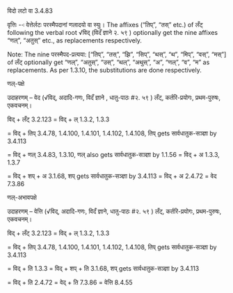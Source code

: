 

 विदो लटो वा 3.4.83 


वृत्तिः --ः वेत्तेर्लटः परस्‍मैपदानां णलादयो वा स्‍युः। The affixes (“तिप्”, “तस्” etc.) of लँट् following the verbal root √विद् (विदँ ज्ञाने २. ५९ ) optionally get the nine affixes “णल्”, “अतुस्” etc., as replacements respectively. 

Note: The nine परस्‍मैपद-प्रत्यया: [“तिप्”, “तस्”, “झि”, “सिप्”, “थस्”, “थ”, “मिप्”, “वस्”, “मस्”] of लँट् optionally get “णल्”, “अतुस्”, “उस्”, “थल्”, “अथुस्”, “अ”, “णल्”, “व”, “म” as replacements. As per 1.3.10, the substitutions are done respectively. 


णल्-पक्षे 

उदाहरणम् – वेद (√विद्, अदादि-गणः, विदँ ज्ञाने , धातु-पाठः #२. ५९ ) लँट्, कर्तरि-प्रयोगः, प्रथम-पुरुषः, एकवचनम्। 

विद् + लँट् 3.2.123 = विद् + ल् 1.3.2, 1.3.3 

= विद् + तिप् 3.4.78, 1.4.100, 1.4.101, 1.4.102, 1.4.108, तिप् gets सार्वधातुक-सञ्ज्ञा by 3.4.113 

= विद् + णल् 3.4.83, 1.3.10, णल् also gets सार्वधातुक-सञ्ज्ञा by 1.1.56 = विद् + अ 1.3.3, 1.3.7 

= विद् + शप् + अ 3.1.68, शप् gets सार्वधातुक-सञ्ज्ञा by 3.4.113 = विद् + अ 2.4.72 = वेद 7.3.86 


णल्-अभावपक्षे 

उदाहरणम् – वेत्ति (√विद्, अदादि-गणः, विदँ ज्ञाने, धातु-पाठः #२. ५९ ) लँट्, कर्तरि-प्रयोगः, प्रथम-पुरुषः, एकवचनम्। 

विद् + लँट् 3.2.123 = विद् + ल् 1.3.2, 1.3.3 

= विद् + तिप् 3.4.78, 1.4.100, 1.4.101, 1.4.102, 1.4.108, तिप् gets सार्वधातुक-सञ्ज्ञा by 3.4.113 

= विद् + ति 1.3.3 = विद् + शप् + ति 3.1.68, शप् gets सार्वधातुक-सञ्ज्ञा by 3.4.113 

= विद् + ति 2.4.72 = वेद् + ति 7.3.86 = वेत्ति 8.4.55 


